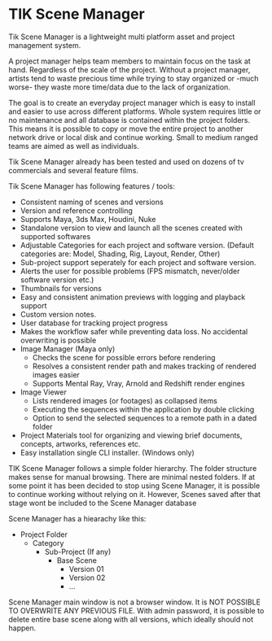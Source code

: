 # TIK Scene Manager

Tik Scene Manager is a lightweight multi platform asset and project management system.

A project manager helps team members to maintain focus on the task at hand.
Regardless of the scale of the project. Without a project manager, artists tend to waste 
precious time while trying to stay organized or -much worse- they waste more time/data due to the lack of organization.

The goal is to create an everyday project manager which is easy to install and easier to use across different platforms.
Whole system requires little or no maintenance and all database is contained within the project folders. This means it is possible to copy or move the entire project
to another network drive or local disk and continue working.
Small to medium ranged teams are aimed as well as individuals.

Tik Scene Manager already has been tested and used on dozens of tv commercials and several feature films.

Tik Scene Manager has following features / tools:
* Consistent naming of scenes and versions
* Version and reference controlling
* Supports Maya, 3ds Max, Houdini, Nuke
* Standalone version to view and launch all the scenes created with supported softwares
* Adjustable Categories for each project and software version. (Default categories are: Model, Shading, Rig, Layout, Render, Other)
* Sub-project support seperately for each project and software version. 
* Alerts the user for possible problems (FPS mismatch, never/older software version etc.)
* Thumbnails for versions
* Easy and consistent animation previews with logging and playback support
* Custom version notes.
* User database for tracking project progress
* Makes the workflow safer while preventing data loss. No accidental overwriting is possible
* Image Manager (Maya only)
    * Checks the scene for possible errors before rendering
    * Resolves a consistent render path and makes tracking of rendered images easier
    * Supports Mental Ray, Vray, Arnold and Redshift render engines
* Image Viewer
    * Lists rendered images (or footages) as collapsed items
    * Executing the sequences within the application by double clicking
    * Option to send the selected sequences to a remote path in a dated folder
* Project Materials tool for organizing and viewing brief documents, concepts, artworks, references etc.
* Easy installation single CLI installer. (Windows only)

TIK Scene Manager follows a simple folder hierarchy. 
The folder structure makes sense for manual browsing. There are minimal nested folders. If at some
point it has been decided to stop using Scene Manager, it is possible to continue working without relying on it.
However, Scenes saved after that stage wont be included to the Scene Manager database

Scene Manager has a hiearachy like this:
* Project Folder
    * Category
        * Sub-Project (If any)
            * Base Scene
                * Version 01
                * Version 02
                * ...
                
Scene Manager main window is not a browser window. It is NOT POSSIBLE TO OVERWRITE ANY PREVIOUS FILE.
With admin password, it is possible to delete entire base scene along with all versions, which ideally should not happen.
